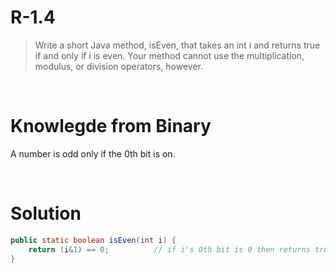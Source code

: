 # R-1.4
> Write a short Java method, isEven, that takes an int i and returns true if and only if i is even. Your method cannot use the multiplication, modulus, or division operators, however.

&nbsp;

# Knowlegde from Binary
A number is odd only if the 0th bit is on. 

&nbsp;

# Solution

```java
public static boolean isEven(int i) {
    return (i&1) == 0;          // if i's 0th bit is 0 then returns true otherwise false
}
```
